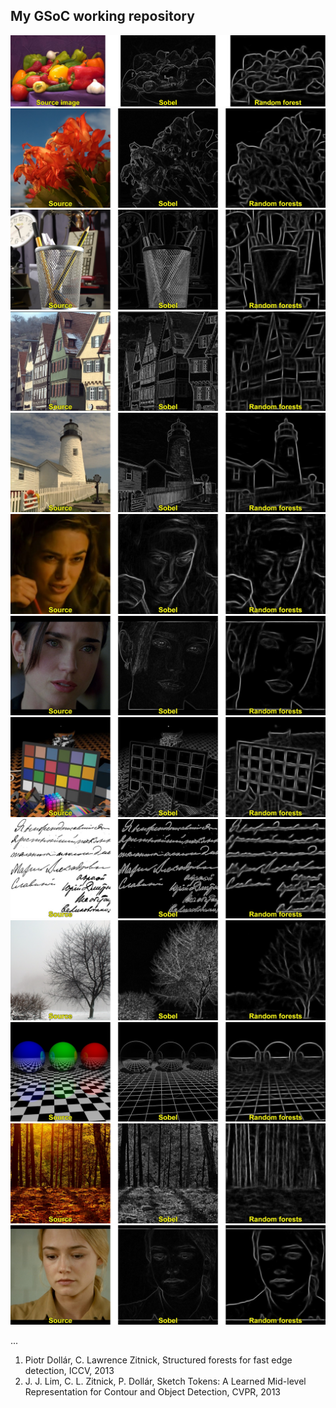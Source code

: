 My GSoC working repository 
--------------------------

![alt tag](data/images/0.jpg)
![alt tag](data/images/1.jpg)
![alt tag](data/images/2.jpg)
![alt tag](data/images/3.jpg)
![alt tag](data/images/4.jpg)
![alt tag](data/images/5.jpg)
![alt tag](data/images/6.jpg)
![alt tag](data/images/7.jpg)
![alt tag](data/images/8.jpg)
![alt tag](data/images/9.jpg)
![alt tag](data/images/10.jpg)
![alt tag](data/images/11.jpg)
![alt tag](data/images/12.jpg)

...

1. Piotr Dollár, C. Lawrence Zitnick, Structured forests for fast edge detection, ICCV, 2013
2. J. J. Lim, C. L. Zitnick, P. Dollár, Sketch Tokens: A Learned Mid-level Representation for Contour and Object Detection, CVPR, 2013